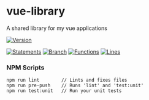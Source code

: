 # vue-library

 A shared library for my vue applications

[![Version](https://img.shields.io/badge/Version-20.05.03--0-blue.svg)](./src/)

[![Statements](https://img.shields.io/badge/Statements-85.9%25-green.svg)](./tests/unit/)
[![Branch](https://img.shields.io/badge/Branch-76.47%25-yellow.svg)](./tests/unit/)
[![Functions](https://img.shields.io/badge/Functions-89.87%25-green.svg)](./tests/unit/)
[![Lines](https://img.shields.io/badge/Lines-85.99%25-green.svg)](./tests/unit/)

### NPM Scripts

```
npm run lint        // Lints and fixes files
npm run pre-push    // Runs 'lint' and 'test:unit'
npm run test:unit   // Run your unit tests
```
